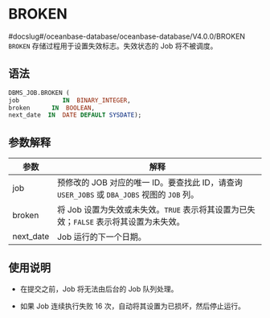 BROKEN 
===========================
#docslug#/oceanbase-database/oceanbase-database/V4.0.0/BROKEN
`BROKEN` 存储过程用于设置失效标志。失效状态的 Job 将不被调度。

语法 
-----------------------

```sql
DBMS_JOB.BROKEN ( 
job            IN  BINARY_INTEGER,
broken      IN  BOOLEAN,
next_date  IN  DATE DEFAULT SYSDATE);
```



参数解释 
-------------------------



|    参数     |                                 解释                                  |
|-----------|---------------------------------------------------------------------|
| job       | 预修改的 JOB 对应的唯一 ID。要查找此 ID，请查询 `USER_JOBS` 或 `DBA_JOBS` 视图的 `JOB` 列。 |
| broken    | 将 Job 设置为失效或未失效。`TRUE` 表示将其设置为已失效；`FALSE` 表示将其设置为未失效。               |
| next_date | Job 运行的下一个日期。                                                       |



使用说明 
-------------------------

* 在提交之前，Job 将无法由后台的 Job 队列处理。

  

* 如果 Job 连续执行失败 16 次，自动将其设置为已损坏，然后停止运行。

  




